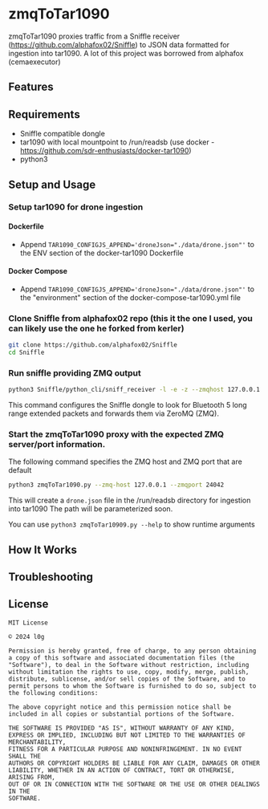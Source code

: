 # zmqToTar1090

zmqToTar1090 proxies traffic from a Sniffle receiver (https://github.com/alphafox02/Sniffle) to JSON data formatted for ingestion into tar1090. A lot of this project was borrowed from alphafox (cemaexecutor)

## Features

## Requirements
- Sniffle compatible dongle
- tar1090 with local mountpoint to /run/readsb (use docker - https://github.com/sdr-enthusiasts/docker-tar1090)
- python3

## Setup and Usage

### Setup tar1090 for drone ingestion

#### Dockerfile

- Append `TAR1090_CONFIGJS_APPEND='droneJson="./data/drone.json"'` to the ENV section of the docker-tar1090 Dockerfile

#### Docker Compose

- Append `TAR1090_CONFIGJS_APPEND='droneJson="./data/drone.json"'` to the "environment" section of the docker-compose-tar1090.yml file

### Clone Sniffle from alphafox02 repo (this it the one I used, you can likely use the one he forked from kerler)

```sh
git clone https://github.com/alphafox02/Sniffle
cd Sniffle
```

### Run sniffle providing ZMQ output
```sh
python3 Sniffle/python_cli/sniff_receiver -l -e -z --zmqhost 127.0.0.1 --zmqport 2402
```

This command configures the Sniffle dongle to look for Bluetooth 5 long range extended packets and forwards them via ZeroMQ (ZMQ).

### Start the zmqToTar1090 proxy with the expected ZMQ server/port information.

The following command specifies the ZMQ host and ZMQ port that are default

```sh
python3 zmqToTar1090.py --zmq-host 127.0.0.1 --zmqport 24042
```

This will create a `drone.json` file in the /run/readsb directory for ingestion into tar1090 The path will be parameterized soon.

You can use ```python3 zmqToTar10909.py --help``` to show runtime arguments

## How It Works

## Troubleshooting

## License

```
MIT License

© 2024 l0g

Permission is hereby granted, free of charge, to any person obtaining a copy of this software and associated documentation files (the "Software"), to deal in the Software without restriction, including without limitation the rights to use, copy, modify, merge, publish, distribute, sublicense, and/or sell copies of the Software, and to permit persons to whom the Software is furnished to do so, subject to the following conditions:

The above copyright notice and this permission notice shall be included in all copies or substantial portions of the Software.

THE SOFTWARE IS PROVIDED "AS IS", WITHOUT WARRANTY OF ANY KIND, EXPRESS OR IMPLIED, INCLUDING BUT NOT LIMITED TO THE WARRANTIES OF MERCHANTABILITY,
FITNESS FOR A PARTICULAR PURPOSE AND NONINFRINGEMENT. IN NO EVENT SHALL THE
AUTHORS OR COPYRIGHT HOLDERS BE LIABLE FOR ANY CLAIM, DAMAGES OR OTHER
LIABILITY, WHETHER IN AN ACTION OF CONTRACT, TORT OR OTHERWISE, ARISING FROM,
OUT OF OR IN CONNECTION WITH THE SOFTWARE OR THE USE OR OTHER DEALINGS IN THE
SOFTWARE.
```
